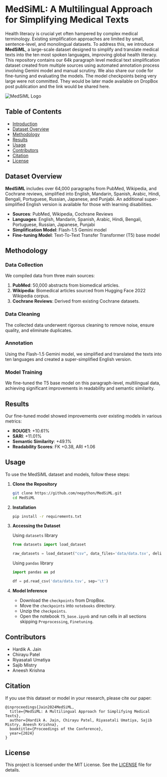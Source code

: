 # MedSiML: A Multilingual Approach for Simplifying Medical Texts
Health literacy is crucial yet often hampered by complex medical terminology. Existing simplification approaches are limited by small, sentence-level, and monolingual datasets. To address this, we introduce **MedSiML**, a large-scale dataset designed to simplify and translate medical texts into the ten most spoken languages, improving global health literacy. This repository contains our 64k paragraph level medical text simplification dataset created from multiple sources using automated annotation process involving Gemini model and manual scrutiny. We also share our code for fine-tuning and evaluating the models. The model checkpoints being very large were not committed. They would be later made available on DropBox post publication and the link would be shared here.

![MedSiML Logo](path_to_logo_image)

## Table of Contents
- [Introduction](#introduction)
- [Dataset Overview](#dataset-overview)
- [Methodology](#methodology)
- [Results](#results)
- [Usage](#usage)
- [Contributors](#contributors)
- [Citation](#citation)
- [License](#license)

## Dataset Overview

**MedSiML** includes over 64,000 paragraphs from PubMed, Wikipedia, and Cochrane reviews, simplified into English, Mandarin, Spanish, Arabic, Hindi, Bengali, Portuguese, Russian, Japanese, and Punjabi. An additional super-simplified English version is available for those with learning disabilities.

- **Sources**: PubMed, Wikipedia, Cochrane Reviews
- **Languages**: English, Mandarin, Spanish, Arabic, Hindi, Bengali, Portuguese, Russian, Japanese, Punjabi
- **Simplification Model**: Flash-1.5 Gemini model
- **Fine-tuning Model**: Text-To-Text Transfer Transformer (T5) base model

## Methodology

### Data Collection

We compiled data from three main sources:
1. **PubMed**: 50,000 abstracts from biomedical articles.
2. **Wikipedia**: Biomedical articles sourced from Hugging Face 2022 Wikipedia corpus.
3. **Cochrane Reviews**: Derived from existing Cochrane datasets.

### Data Cleaning

The collected data underwent rigorous cleaning to remove noise, ensure quality, and eliminate duplicates.

### Annotation

Using the Flash-1.5 Gemini model, we simplified and translated the texts into ten languages and created a super-simplified English version.

### Model Training

We fine-tuned the T5 base model on this paragraph-level, multilingual data, achieving significant improvements in readability and semantic similarity.

## Results

Our fine-tuned model showed improvements over existing models in various metrics:
- **ROUGE1**: +10.61%
- **SARI**: +11.01%
- **Semantic Similarity**: +49.1%
- **Readability Scores**: FK +0.38, ARI +1.06

## Usage

To use the MedSiML dataset and models, follow these steps:

1. **Clone the Repository**
    ```bash
    git clone https://github.com/nepython/MedSiML.git
    cd MedSiML
    ```

2. **Installation**
    ```bash
    pip install -r requirements.txt
    ```

3. **Accessing the Dataset**

   Using `datasets` library
    ```python
    from datasets import load_dataset
    
    raw_datasets = load_dataset("csv", data_files='data/data.tsv', delimiter='\t')
    ```

   Using `pandas` library
    ```python
    import pandas as pd
    
    df = pd.read_csv('data/data.tsv', sep='\t')
    ```

5. **Model Inference**

   * Download the `checkpoints` from DropBox.
   * Move the `checkpoints` into `notebooks` directory.
   * Unzip the `checkpoints`.
   * Open the notebook `T5_base.ipynb` and run cells in all sections skipping `Preprocessing`, `Finetuning`.

## Contributors

- Hardik A. Jain
- Chirayu Patel
- Riyasatali Umatiya
- Sajib Mistry
- Aneesh Krishna

## Citation

If you use this dataset or model in your research, please cite our paper:
```
@inproceedings{Jain2024MedSiML,
  title={MedSiML: A Multilingual Approach for Simplifying Medical Texts},
  author={Hardik A. Jain, Chirayu Patel, Riyasatali Umatiya, Sajib Mistry, Aneesh Krishna},
  booktitle={Proceedings of the Conference},
  year={2024}
}
```

## License

This project is licensed under the MIT License. See the [LICENSE](LICENSE) file for details.
